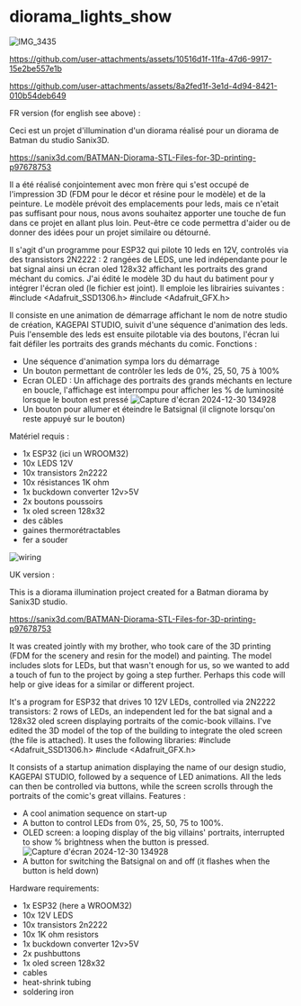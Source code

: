 # diorama_lights_show

![IMG_3435](https://github.com/user-attachments/assets/00ec5a5a-f3a9-4af4-8d59-b646937b17b5)

https://github.com/user-attachments/assets/10516d1f-11fa-47d6-9917-15e2be557e1b

https://github.com/user-attachments/assets/8a2fed1f-3e1d-4d94-8421-010b54deb649


FR version (for english see above)  : 

Ceci est un projet d'illumination d'un diorama réalisé pour un diorama de Batman du studio Sanix3D.

https://sanix3d.com/BATMAN-Diorama-STL-Files-for-3D-printing-p97678753

Il a été réalisé conjointement avec mon frère qui s'est occupé de l'impression 3D (FDM pour le décor et résine pour le modèle) et de la peinture.
Le modèle prévoit des emplacements pour leds, mais ce n'etait pas suffisant pour nous, nous avons souhaitez apporter une touche de fun dans ce projet en allant plus loin.
Peut-être ce code permettra d'aider ou de donner des idées pour un projet similaire ou détourné.

Il s'agit d'un programme pour ESP32 qui pilote 10 leds en 12V, controlés via des transistors 2N2222 : 2 rangées de LEDS, une led indépendante pour le bat signal ainsi un écran oled 128x32 affichant les portraits des grand méchant du comics. J'ai édité le modèle 3D du haut du batiment pour y intégrer l'écran oled (le fichier est joint).
Il emploie les librairies suivantes : 
#include <Adafruit_SSD1306.h>
#include <Adafruit_GFX.h>

Il consiste en une animation de démarrage affichant le nom de notre studio de création, KAGEPAI STUDIO, suivit d'une séquence d'animation des leds. Puis l'ensemble des leds est ensuite pilotable via des boutons, l'écran lui fait défiler les portraits des grands méchants du comic.
Fonctions :
- Une séquence d'animation sympa lors du démarrage
- Un bouton permettant de contrôler les leds de 0%, 25, 50, 75 à 100%
- Ecran OLED : Un affichage des portraits des grands méchants en lecture en boucle, l'affichage est interrompu pour afficher les % de luminosité lorsque le bouton est pressé
![Capture d'écran 2024-12-30 134928](https://github.com/user-attachments/assets/4518f7a4-5896-4a0d-b0bb-17e1eb129d17)
- Un bouton pour allumer et éteindre le Batsignal (il clignote lorsqu'on reste appuyé sur le bouton)

Matériel requis :

- 1x ESP32 (ici un WROOM32)
- 10x LEDS 12V
- 10x transistors 2n2222
- 10x résistances 1K ohm
- 1x buckdown converter 12v>5V
- 2x boutons poussoirs
- 1x oled screen 128x32
- des câbles
- gaines thermorétractables
- fer a souder

![wiring](https://github.com/user-attachments/assets/a413d0cc-a2b7-476d-9c95-3289c66a81b9)


UK version : 

This is a diorama illumination project created for a Batman diorama by Sanix3D studio.

https://sanix3d.com/BATMAN-Diorama-STL-Files-for-3D-printing-p97678753

It was created jointly with my brother, who took care of the 3D printing (FDM for the scenery and resin for the model) and painting.
The model includes slots for LEDs, but that wasn't enough for us, so we wanted to add a touch of fun to the project by going a step further.
Perhaps this code will help or give ideas for a similar or different project.

It's a program for ESP32 that drives 10 12V LEDs, controlled via 2N2222 transistors: 2 rows of LEDs, an independent led for the bat signal and a 128x32 oled screen displaying portraits of the comic-book villains. I've edited the 3D model of the top of the building to integrate the oled screen (the file is attached).
It uses the following libraries: 
#include <Adafruit_SSD1306.h>
#include <Adafruit_GFX.h>

It consists of a startup animation displaying the name of our design studio, KAGEPAI STUDIO, followed by a sequence of LED animations. All the leds can then be controlled via buttons, while the screen scrolls through the portraits of the comic's great villains.
Features :
- A cool animation sequence on start-up
- A button to control LEDs from 0%, 25, 50, 75 to 100%.
- OLED screen: a looping display of the big villains' portraits, interrupted to show % brightness when the button is pressed.
![Capture d'écran 2024-12-30 134928](https://github.com/user-attachments/assets/4518f7a4-5896-4a0d-b0bb-17e1eb129d17)
- A button for switching the Batsignal on and off (it flashes when the button is held down)

Hardware requirements:

- 1x ESP32 (here a WROOM32)
- 10x 12V LEDS
- 10x transistors 2n2222
- 10x 1K ohm resistors
- 1x buckdown converter 12v>5V
- 2x pushbuttons
- 1x oled screen 128x32
- cables
- heat-shrink tubing
- soldering iron
